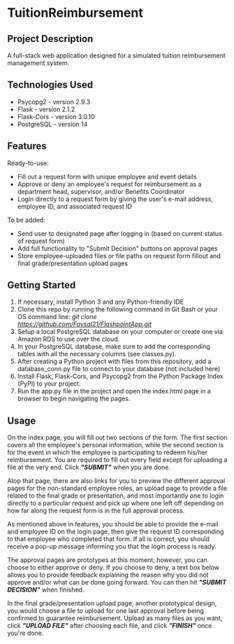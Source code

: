# TuitionReimbursement
## Project Description
A full-stack web application designed for a simulated tuition reimbursement management system.

## Technologies Used
* Psycopg2 - version 2.9.3
* Flask - version 2.1.2
* Flask-Cors - version 3.0.10
* PostgreSQL - version 14

## Features
Ready-to-use:
* Fill out a request form with unique employee and event details
* Approve or deny an employee's request for reimbursement as a department head, supervisor, and/or Benefits Coordinator
* Login directly to a request form by giving the user's e-mail address, employee ID, and associated request ID

To be added:
* Send user to designated page after logging in (based on current status of request form)
* Add full functionality to "Submit Decision" buttons on approval pages
* Store employee-uploaded files or file paths on request form fillout and final grade/presentation upload pages

## Getting Started
1. If necessary, install Python 3 and any Python-friendly IDE
2. Clone this repo by running the following command in Git Bash or your OS command line: _git clone https://github.com/Faysal21/FlashpointApp.git_
3. Setup a local PostgreSQL database on your computer or create one via Amazon RDS to use over the cloud.
4. In your PostgreSQL database, make sure to add the corresponding tables with all the necessary columns (see classes.py).
5. After creating a Python project with files from this repository, add a database_conn.py file to connect to your database (not included here)
6. Install Flask, Flask-Cors, and Psycopg2 from the Python Package Index (PyPI) to your project.
7. Run the app.py file in the project and open the index.html page in a browser to begin navigating the pages.


## Usage
On the index page, you will fill out two sections of the form. The first section covers all the employee's personal information, while the second section is for the event in which the employee is participating to redeem his/her reimbursement. You are required to fill out every field except for uploading a file at the very end. Click ***"SUBMIT"*** when you are done.

Atop that page, there are also links for you to preview the different approval pages for the non-standard employee roles, an upload page to provide a file related to the final grade or presentation, and most importantly one to login directly to a particular request and pick up where one left off depending on how far along the request form is in the full approval process.

As mentioned above in features, you should be able to provide the e-mail and employee ID on the login page, then give the request ID corresponding to that employee who completed that form. If all is correct, you should receive a pop-up message informing you that the login process is ready.

The approval pages are prototypes at this moment; however, you can choose to either approve or deny. If you choose to deny, a text box below allows you to provide feedback explaining the reason why you did not approve and/or what can be done going forward. You can then hit ***"SUBMIT DECISION"*** when finished.

In the final grade/presentation upload page, another prototypical design, you would choose a file to upload for one last approval before being confirmed to guarantee reimbursement. Upload as many files as you want, click ***"UPLOAD FILE"*** after choosing each file, and click ***"FINISH"*** once you're done.

